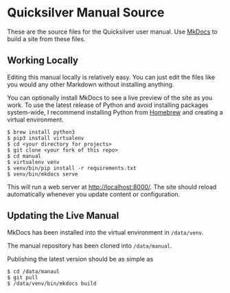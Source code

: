 # Quicksilver Manual Source #

These are the source files for the Quicksilver user manual. Use [MkDocs][] to build a site from these files.

## Working Locally ##

Editing this manual locally is relatively easy. You can just edit the files like you would any other Markdown without installing anything.

You can optionally install MkDocs to see a live preview of the site as you work. To use the latest release of Python and avoid installing packages system-wide, I recommend installing Python from [Homebrew][] and creating a virtual environment.

    $ brew install python3
    $ pip3 install virtualenv
    $ cd <your directory for projects>
    $ git clone <your fork of this repo>
    $ cd manual
    $ virtualenv venv
    $ venv/bin/pip install -r requirements.txt
    $ venv/bin/mkdocs serve

This will run a web server at <http://localhost:8000/>. The site should reload automatically whenever you update content or configuration.

## Updating the Live Manual ##

MkDocs has been installed into the virtual environment in `/data/venv`.

The manual repository has been cloned into `/data/manual`.

Publishing the latest version should be as simple as

    $ cd /data/manaul
    $ git pull
    $ /data/venv/bin/mkdocs build

[MkDocs]: http://www.mkdocs.org/
[Homebrew]: https://brew.sh/

